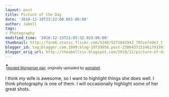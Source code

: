 ```yaml
---
layout: post
title: Picture of the Day
date: '2010-12-19T23:22:00.001-06:00'
author: Jabell
tags:
- Photography
modified_time: '2010-12-23T21:05:32.923-06:00'
thumbnail: http://farm6.static.flickr.com/5248/5275842943_707ce7ede3_t.jpg
blogger_id: tag:blogger.com,1999:blog-19739956.post-2306437151461793393
blogger_orig_url: http://theabellsix.blogspot.com/2010/12/picture-of-day.html
---
```


<div style="text-align: left; padding: 3px;"><a href="http://www.flickr.com/photos/theabellsix/5275842943/" title="photo sharing"><img src="http://farm6.static.flickr.com/5248/5275842943_707ce7ede3.jpg" style="border: solid 2px #000000;" alt="" /></a><br /><span style="font-size: 0.8em; margin-top: 0px;"><a href="http://www.flickr.com/photos/theabellsix/5275842943/">Hooded Merganser pair</a>, originally uploaded by <a href="http://www.flickr.com/people/theabellsix/">wenabell</a>.</span></div><p>I think my wife is awesome, so I want to highlight things she does well. I think photography is one of them. I will occasionally highlight some of her great shots.</p>